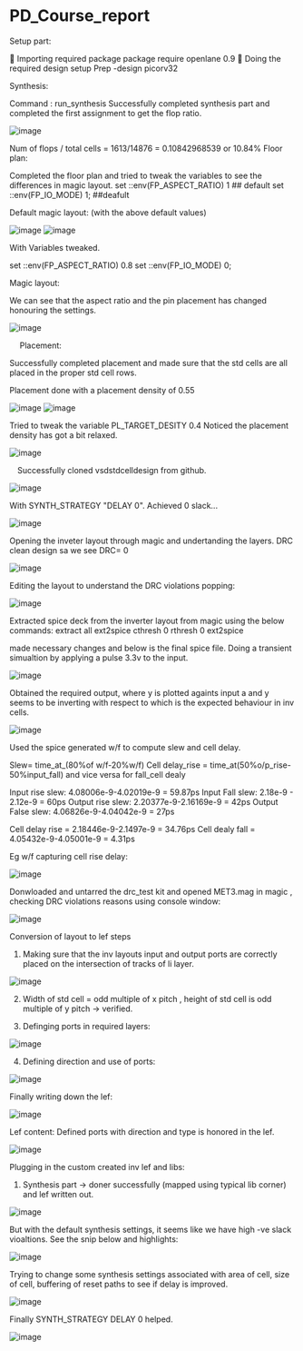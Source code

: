 # PD_Course_report

Setup part: 

	Importing required package
package require openlane 0.9
	Doing the required design setup
Prep -design picorv32 




Synthesis: 

Command : run_synthesis 
Successfully completed synthesis part and completed the first assignment to get the flop ratio. 

![image](https://user-images.githubusercontent.com/107097885/175575126-3b24bced-c3ed-4973-99a5-5411a03b33e0.png)

 

Num of flops / total cells = 1613/14876 =  0.10842968539  or 10.84%
Floor plan:  

Completed the floor plan and tried to tweak the variables to see the differences in magic layout. 
set ::env(FP_ASPECT_RATIO) 1  ## default
set ::env(FP_IO_MODE) 1;     ##deafult 

Default magic layout:  (with the above default values) 

 ![image](https://user-images.githubusercontent.com/107097885/175575206-2261dadf-8567-498c-b299-5abec3ef504c.png)
![image](https://user-images.githubusercontent.com/107097885/175575226-1365c331-dd3f-4e55-a86e-51ff6457e3b9.png)

 
With Variables tweaked. 
 
set ::env(FP_ASPECT_RATIO) 0.8
set ::env(FP_IO_MODE) 0;     

Magic layout: 


We can see that the aspect ratio and the pin placement has changed honouring the settings.  
 
 ![image](https://user-images.githubusercontent.com/107097885/175575260-68f9a0b3-fc56-4f68-b6bc-29d4de7308a6.png)






 
Placement: 


Successfully completed placement and made sure that the std cells are all placed in the proper std cell rows. 

Placement done with a placement density of 0.55
 
![image](https://user-images.githubusercontent.com/107097885/175575288-aedb7d54-787a-43c0-becc-da41a73ebd79.png)
![image](https://user-images.githubusercontent.com/107097885/175575311-f374fb62-ebff-47f4-bb46-7b5c2a97f829.png)


 
Tried to tweak the variable   PL_TARGET_DESITY 0.4
Noticed the placement density has got a bit relaxed. 

 
![image](https://user-images.githubusercontent.com/107097885/175575352-26427b8b-508b-4f57-acae-4a63ec59f1dd.png)





 Successfully cloned vsdstdcelldesign from github. 
 
 ![image](https://user-images.githubusercontent.com/107097885/175576938-ea630d3c-1904-49ba-816b-98572c6101bc.png)

With SYNTH_STRATEGY "DELAY 0". Achieved 0 slack...

![image](https://user-images.githubusercontent.com/107097885/178073667-7098cb87-ae1e-4c83-bcb8-68216f8852cd.png)



Opening the inveter layout through magic and undertanding the layers. DRC clean design sa we see DRC= 0 

![image](https://user-images.githubusercontent.com/107097885/175579519-70ba1d8d-32f9-4c9b-998a-ce84c1ae30b1.png)

Editing the layout to understand the DRC violations popping: 

![image](https://user-images.githubusercontent.com/107097885/177954148-314eb76f-7eb3-4be7-8b03-b75ab16e4605.png)


Extracted spice deck from the inverter layout from magic using the below commands: 
extract all
ext2spice cthresh 0 rthresh 0
ext2spice 

made necessary changes and below is the final spice file. Doing a transient simualtion by applying a pulse 3.3v to the input. 


![image](https://user-images.githubusercontent.com/107097885/177978928-e6256424-ba14-4156-9638-1e631d54c0d7.png)



Obtained the required output, where y is plotted againts input a and y seems to be inverting with respect to which is the expected behaviour in inv cells. 

![image](https://user-images.githubusercontent.com/107097885/177978750-71dc580c-ad8c-40bc-abbd-e8b70df8483c.png)


Used the spice generated w/f to compute slew and cell delay.

Slew= time_at_(80%of w/f-20%w/f)
Cell delay_rise = time_at(50%o/p_rise-50%input_fall) and vice versa for fall_cell dealy

Input rise slew: 4.08006e-9-4.02019e-9 =  59.87ps
Input Fall slew: 2.18e-9 - 2.12e-9 = 60ps
Output rise slew: 2.20377e-9-2.16169e-9 = 42ps
Output False slew: 4.06826e-9-4.04042e-9 = 27ps


Cell delay rise = 2.18446e-9-2.1497e-9 = 34.76ps
Cell dealy fall = 4.05432e-9-4.05001e-9 = 4.31ps

Eg w/f capturing cell rise delay:

![image](https://user-images.githubusercontent.com/107097885/177988829-ae0426b1-4a34-43a9-83a3-0c21a6573784.png)


Donwloaded and untarred the drc_test kit and opened MET3.mag in magic , checking DRC violations reasons using console window: 

![image](https://user-images.githubusercontent.com/107097885/178001097-8ebbae25-ddcf-4199-8779-dc3dc4476b75.png)


Conversion of layout to lef steps


1. Making sure that the inv layouts input and output ports are correctly placed on the intersection of tracks of li layer. 

![image](https://user-images.githubusercontent.com/107097885/178006500-104079ae-afe8-4d68-ad3d-9a11614d3a73.png)



2. Width of std cell = odd multiple of x pitch  , height of std cell is odd  multiple of y pitch -> verified. 



3. Definging ports in required layers: 

![image](https://user-images.githubusercontent.com/107097885/178008265-16470849-8fcd-493f-b10d-7d2eaabcd750.png)


4. Defining direction and use of ports: 

![image](https://user-images.githubusercontent.com/107097885/178009719-294498a3-78e1-469f-9885-03d9e30e9872.png)



Finally writing down the lef: 

![image](https://user-images.githubusercontent.com/107097885/178011087-f4d38b7a-2588-4aef-a6e5-da9fcc96f14e.png)


Lef content:  Defined ports with direction and type is honored in the lef. 

![image](https://user-images.githubusercontent.com/107097885/178011296-2b151487-5238-4216-81c7-a6579421b523.png)

Plugging in the custom created inv lef and libs: 

1. Synthesis part -> doner successfully (mapped using typical lib corner) and lef written out. 


![image](https://user-images.githubusercontent.com/107097885/178058139-2ff7d0ff-f432-45c4-9af4-24d732aa7995.png)

But with the default synthesis settings, it seems like we have high -ve slack vioaltions. See the snip below and highlights:

![image](https://user-images.githubusercontent.com/107097885/178064557-ac3f9314-aea3-47fe-a1de-bf683321ea8c.png)

Trying to change some synthesis settings associated with area of cell, size of cell, buffering of reset paths to see if delay is improved. 

![image](https://user-images.githubusercontent.com/107097885/178065074-451608bc-a410-4298-9af4-42b6914e9369.png)

Finally SYNTH_STRATEGY DELAY 0 helped. 

![image](https://user-images.githubusercontent.com/107097885/178073935-6343c914-2528-45fa-9674-aba1f557e1ed.png)
